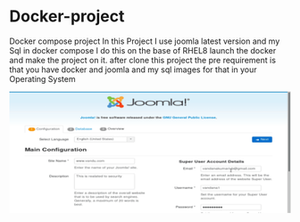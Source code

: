 # Docker-project
Docker compose project 
In this Project I use joomla latest version and my Sql in docker compose 
I do this on the base of RHEL8 launch the docker and make the project on it.
after clone this project the pre requirement is that you have docker and joomla and my sql images for that in your Operating System


<img src ="https://github.com/vandu31/Docker-project/blob/master/vandu.png">
